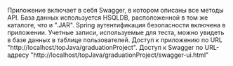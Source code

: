 Приложение включает в себя Swagger, в котором описаны все методы API. База данных используется HSQLDB, расположенной в том же каталоге, что и ".JAR". Spring аутентификация безопасности включена в приложении. Учетные записи, используемые для теста, можно увидеть в базе данных в таблице пользователей. Доступ к приложению по URL "http://localhost/topJava/graduationProject". Доступ к Swagger по URL-адресу "http://localhost/topJava/graduationProject/swagger-ui.html"
